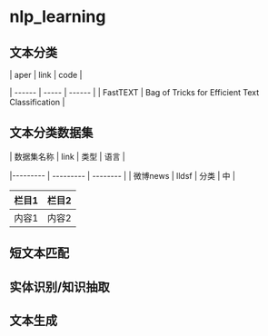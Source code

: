# nlp_learning

## 文本分类
 


| aper | link | code |  

| ------ | ----- | ------ | 
| FastTEXT | Bag of Tricks for Efficient Text Classification | 




## 文本分类数据集


| 数据集名称 | link | 类型 | 语言 |

|--------- | --------- | -------- | 
| 微博news |  lldsf |  分类 |  中 | 


| 栏目1 | 栏目2 | 
| ----- | ----- | 
| 内容1 | 内容2 |


## 短文本匹配



## 实体识别/知识抽取




## 文本生成
